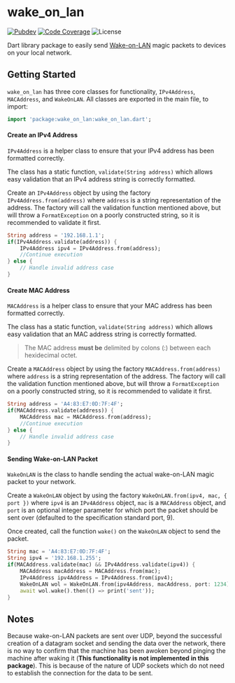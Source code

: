 # wake_on_lan

[![Pubdev][pubdev-shield]][pubdev]
[![Code Coverage][codecov-shield]][codecov]
![License][license-shield]

Dart library package to easily send [Wake-on-LAN](https://en.wikipedia.org/wiki/Wake-on-LAN) magic packets to devices on your local network.

## Getting Started

`wake_on_lan` has three core classes for functionality, `IPv4Address`, `MACAddress`, and `WakeOnLAN`. All classes are exported in the main file, to import:

```dart
import 'package:wake_on_lan:wake_on_lan.dart';
```

#### Create an IPv4 Address

`IPv4Address` is a helper class to ensure that your IPv4 address has been formatted correctly.

The class has a static function, `validate(String address)` which allows easy validation that an IPv4 address string is correctly formatted.

Create an `IPv4Address` object by using the factory `IPv4Address.from(address)` where `address` is a string representation of the address. The factory will call the validation function mentioned above, but will throw a `FormatException` on a poorly constructed string, so it is recommended to validate it first.

```dart
String address = '192.168.1.1';
if(IPv4Address.validate(address)) {
    IPv4Address ipv4 = IPv4Address.from(address);
    //Continue execution
} else {
    // Handle invalid address case
}
```

#### Create MAC Address

`MACAddress` is a helper class to ensure that your MAC address has been formatted correctly.

The class has a static function, `validate(String address)` which allows easy validation that an MAC address string is correctly formatted.

> The MAC address **must be** delimited by colons (:) between each hexidecimal octet.


Create a `MACAddress` object by using the factory `MACAddress.from(address)` where `address` is a string representation of the address. The factory will call the validation function mentioned above, but will throw a `FormatException` on a poorly constructed string, so it is recommended to validate it first.

```dart
String address = 'A4:83:E7:0D:7F:4F';
if(MACAddress.validate(address)) {
    MACAddress mac = MACAddress.from(address);
    //Continue execution
} else {
    // Handle invalid address case
}
```

#### Sending Wake-on-LAN Packet

`WakeOnLAN` is the class to handle sending the actual wake-on-LAN magic packet to your network.

Create a `WakeOnLAN` object by using the factory `WakeOnLAN.from(ipv4, mac, { port })` where `ipv4` is an `IPv4Address` object, `mac` is a `MACAddress` object, and `port` is an optional integer parameter for which port the packet should be sent over (defaulted to the specification standard port, 9).

Once created, call the function `wake()` on the `WakeOnLAN` object to send the packet.

```dart
String mac = 'A4:83:E7:0D:7F:4F';
String ipv4 = '192.168.1.255';
if(MACAddress.validate(mac) && IPv4Address.validate(ipv4)) {
    MACAddress macAddress = MACAddress.from(mac);
    IPv4Address ipv4Address = IPv4Address.from(ipv4);
    WakeOnLAN wol = WakeOnLAN.from(ipv4Address, macAddress, port: 1234);
    await wol.wake().then(() => print('sent'));
}
```

## Notes

Because wake-on-LAN packets are sent over UDP, beyond the successful creation of a datagram socket and sending the data over the network, there is no way to confirm that the machine has been awoken beyond pinging the machine after waking it (**This functionality is not implemented in this package**). This is because of the nature of UDP sockets which do not need to establish the connection for the data to be sent.

[license-shield]: https://img.shields.io/github/license/lunatools/wake_on_lan?style=for-the-badge
[codecov]: https://codecov.io/gh/LunaTools/Packages
[codecov-shield]: https://img.shields.io/codecov/c/gh/LunaTools/Packages?flag=wake_on_lan&style=for-the-badge
[pubdev]: https://pub.dev/packages/wake_on_lan/
[pubdev-shield]: https://img.shields.io/pub/v/wake_on_lan.svg?style=for-the-badge
